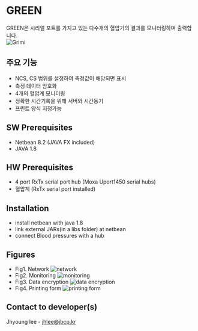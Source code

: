 # GREEN
GREEN은 시리얼 포트를 가지고 있는 다수개의 혈압기의 결과를 모니터링하며 출력합니다.  
![Grimi](Grimi.gif)

## 주요 기능
+ NCS, CS 범위를 설정하여 측정값이 해당되면 표시
+ 측정 데이터 암호화
+ 4개의 혈압계 모니터링
+ 정확한 시간기록을 위해 서버와 시간동기
+ 프린트 양식 지정가능

## SW Prerequisites
+ Netbean 8.2 (JAVA FX included)
+ JAVA 1.8

## HW Prerequisites
+ 4 port RxTx serial port hub (Moxa Uport1450 serial hubs) 
+ 혈압계 (RxTx serial port installed) 

## Installation
+ install netbean with java 1.8
+ link external JARs(in a libs folder) at netbean
+ connect Blood pressures with a hub

## Figures
+ Fig1. Network
![network](/green1.png)
+ Fig2. Monitoring
![monitoring](/green2.png)
+ Fig3. Data encryption
![data encryption](/green3.png)
+ Fig4. Printing form
![printing form](/green4.png)

## Contact to developer(s)
Jhyoung lee - jhlee@jbcp.kr
